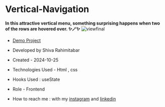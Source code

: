 # Vertical-Navigation
**In this attractive vertical menu, something surprising happens when two of the rows are hovered over. ✨🪄✨**
![viewfinal](https://user-images.githubusercontent.com/109727844/204102879-086fee63-9bda-43b2-a1aa-49879c3f2d39.jpg)


- [Demo Project]()

- Developed by Shiva Rahimitabar

- Created - 2024-10-25

- Technologies Used - Html , css 
- Hooks Used : useState 

- Role - Frontend

- How to reach me : with my [instagram](https://www.instagram.com/shiva.rahimitabar.dev) and [linkedin](https://www.linkedin.com/in/shiva-rahimitabar-7477b432b/)

